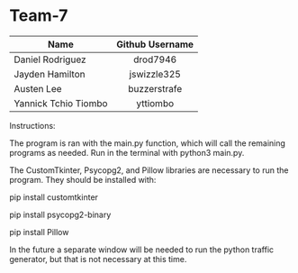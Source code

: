 # Team-7
| Name        | Github Username           |
| ------------- |:-------------:|
| Daniel Rodriguez      | drod7946 |
| Jayden Hamilton      | jswizzle325      |
| Austen Lee | buzzerstrafe      |
| Yannick Tchio Tiombo | yttiombo      |

Instructions:

The program is ran with the main.py function, which will call the remaining programs as needed. Run in the terminal with python3 main.py. 

The CustomTkinter, Psycopg2, and Pillow libraries are necessary to run the program. They should be installed with:

pip install customtkinter


pip install psycopg2-binary


pip install Pillow

In the future a separate window will be needed to run the python traffic generator, but that is not necessary at this time. 
